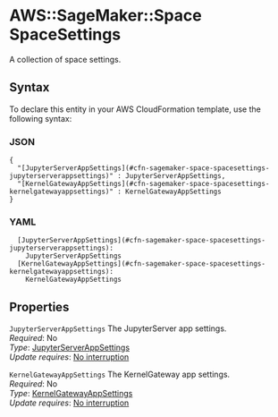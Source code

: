 # AWS::SageMaker::Space SpaceSettings<a name="aws-properties-sagemaker-space-spacesettings"></a>

A collection of space settings\.

## Syntax<a name="aws-properties-sagemaker-space-spacesettings-syntax"></a>

To declare this entity in your AWS CloudFormation template, use the following syntax:

### JSON<a name="aws-properties-sagemaker-space-spacesettings-syntax.json"></a>

```
{
  "[JupyterServerAppSettings](#cfn-sagemaker-space-spacesettings-jupyterserverappsettings)" : JupyterServerAppSettings,
  "[KernelGatewayAppSettings](#cfn-sagemaker-space-spacesettings-kernelgatewayappsettings)" : KernelGatewayAppSettings
}
```

### YAML<a name="aws-properties-sagemaker-space-spacesettings-syntax.yaml"></a>

```
  [JupyterServerAppSettings](#cfn-sagemaker-space-spacesettings-jupyterserverappsettings):
    JupyterServerAppSettings
  [KernelGatewayAppSettings](#cfn-sagemaker-space-spacesettings-kernelgatewayappsettings):
    KernelGatewayAppSettings
```

## Properties<a name="aws-properties-sagemaker-space-spacesettings-properties"></a>

`JupyterServerAppSettings` <a name="cfn-sagemaker-space-spacesettings-jupyterserverappsettings"></a>
The JupyterServer app settings\.  
_Required_: No  
_Type_: [JupyterServerAppSettings](aws-properties-sagemaker-space-jupyterserverappsettings.md)  
_Update requires_: [No interruption](https://docs.aws.amazon.com/AWSCloudFormation/latest/UserGuide/using-cfn-updating-stacks-update-behaviors.html#update-no-interrupt)

`KernelGatewayAppSettings` <a name="cfn-sagemaker-space-spacesettings-kernelgatewayappsettings"></a>
The KernelGateway app settings\.  
_Required_: No  
_Type_: [KernelGatewayAppSettings](aws-properties-sagemaker-space-kernelgatewayappsettings.md)  
_Update requires_: [No interruption](https://docs.aws.amazon.com/AWSCloudFormation/latest/UserGuide/using-cfn-updating-stacks-update-behaviors.html#update-no-interrupt)
